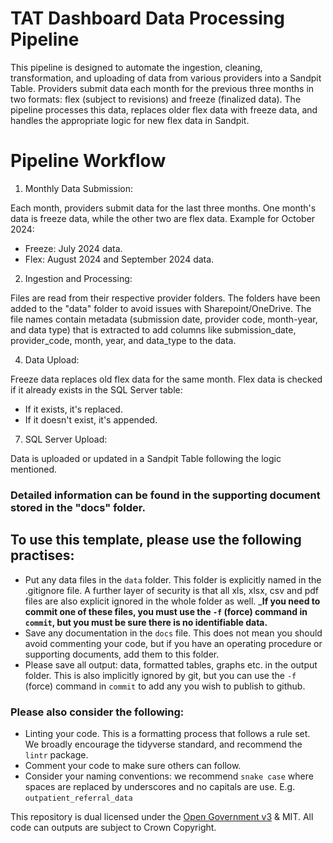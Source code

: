 # TAT Dashboard Data Processing Pipeline

This pipeline is designed to automate the ingestion, cleaning, transformation, and uploading of data from various providers into a Sandpit Table. 
Providers submit data each month for the previous three months in two formats: flex (subject to revisions) and freeze (finalized data). 
The pipeline processes this data, replaces older flex data with freeze data, and handles the appropriate logic for new flex data in Sandpit.


# Pipeline Workflow
1.	Monthly Data Submission:
   
Each month, providers submit data for the last three months. One month's data is freeze data, while the other two are flex data.
Example for October 2024:
 - Freeze: July 2024 data.
 - Flex: August 2024 and September 2024 data.

2.	Ingestion and Processing:
   
Files are read from their respective provider folders. The folders have been added to the "data" folder to avoid issues with Sharepoint/OneDrive.
The file names contain metadata (submission date, provider code, month-year, and data type) that is extracted to add columns like submission_date, provider_code, month, year, and data_type to the data.
  	
4.	Data Upload:

Freeze data replaces old flex data for the same month.
Flex data is checked if it already exists in the SQL Server table:
 - If it exists, it's replaced.
 - If it doesn't exist, it's appended.

7.	SQL Server Upload:

Data is uploaded or updated in a Sandpit Table following the logic mentioned.

### Detailed information can be found in the supporting document stored in the "docs" folder. 

## To use this template, please use the following practises:

* Put any data files in the `data` folder.  This folder is explicitly named in the .gitignore file.  A further layer of security is that all xls, xlsx, csv and pdf files are also explicit ignored in the whole folder as well.  ___If you need to commit one of these files, you must use the `-f` (force) command in `commit`, but you must be sure there is no identifiable data.__
* Save any documentation in the `docs` file.  This does not mean you should avoid commenting your code, but if you have an operating procedure or supporting documents, add them to this folder.
* Please save all output: data, formatted tables, graphs etc. in the output folder.  This is also implicitly ignored by git, but you can use the `-f` (force) command in `commit` to add any you wish to publish to github.


### Please also consider the following:
* Linting your code.  This is a formatting process that follows a rule set.  We broadly encourage the tidyverse standard, and recommend the `lintr` package.
* Comment your code to make sure others can follow.
* Consider your naming conventions: we recommend `snake case` where spaces are replaced by underscores and no capitals are use. E.g. `outpatient_referral_data`


This repository is dual licensed under the [Open Government v3]([https://www.nationalarchives.gov.uk/doc/open-government-licence/version/3/) & MIT. All code can outputs are subject to Crown Copyright.
